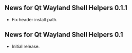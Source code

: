 News for Qt Wayland Shell Helpers 0.1.1
---------------------------------------

* Fix header install path.

News for Qt Wayland Shell Helpers 0.1
-------------------------------------

* Initial release.
